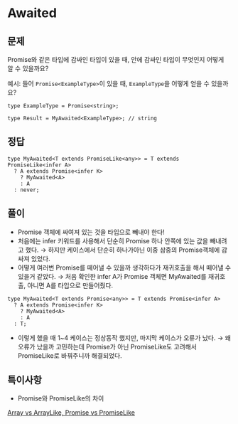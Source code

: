 # Awaited

## 문제

Promise와 같은 타입에 감싸인 타입이 있을 때, 안에 감싸인 타입이 무엇인지 어떻게 알 수 있을까요?

예시: 들어 `Promise<ExampleType>`이 있을 때, `ExampleType`을 어떻게 얻을 수 있을까요?

```tsx
type ExampleType = Promise<string>;

type Result = MyAwaited<ExampleType>; // string
```

## 정답

```tsx
type MyAwaited<T extends PromiseLike<any>> = T extends PromiseLike<infer A>
  ? A extends Promise<infer K>
    ? MyAwaited<A>
    : A
  : never;
```

## 풀이

- Promise 객체에 싸여져 있는 것을 타입으로 빼내야 한다!
- 처음에는 infer 키워드를 사용해서 단순히 Promise 하나 안쪽에 있는 값을 빼내려고 했다.
  → 하지만 케이스에서 단순히 하나가아닌 이중 삼중의 Promise객체에 감싸져 있었다.
- 어떻게 여러번 Promise를 떼어낼 수 있을까 생각하다가 재귀호출을 해서 떼어낼 수 있을거 같았다.
  → 처음 확인한 infer A가 Promise 객체면 MyAwaited를 재귀호출, 아니면 A를 타입으로 만들어줬다.

```tsx
type MyAwaited<T extends Promise<any>> = T extends Promise<infer A>
  ? A extends Promise<infer K>
    ? MyAwaited<A>
    : A
  : T;
```

- 이렇게 했을 때 1~4 케이스는 정상동작 했지만, 마지막 케이스가 오류가 났다.
  → 왜 오류가 났을까 고민하는데 Promise가 아닌 PromiseLike도 고려해서 PromiseLike로 바꿔주니까 해결되었다.

## 특이사항

- Promise와 PromiseLike의 차이

[Array vs ArrayLike, Promise vs PromiseLike](https://yceffort.kr/2021/11/array-arraylike-promise-promiselike)
